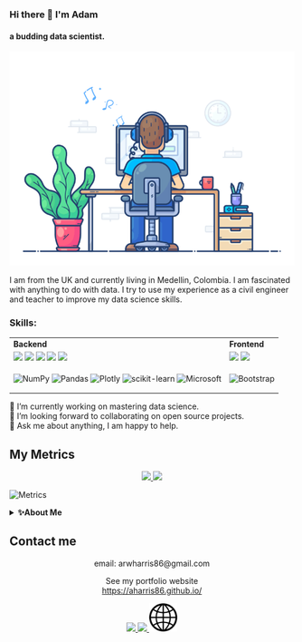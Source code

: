 ### Hi there 👋 I'm Adam
#### a budding data scientist.
![a budding data analyst/scientist.](images/dev-working_rounded.gif)

I am from the UK and currently living in Medellin, Colombia. I am fascinated with anything to do with data. I try to use my experience as a civil engineer and teacher to improve my data science skills.

### Skills:
<table><tr>
<td> <strong>Backend</strong>
<td> <strong>Frontend</strong>
<tr>
<td>
<code><img width="30%" src="https://www.vectorlogo.zone/logos/python/python-ar21.svg"></code>
<code><img width="30%" src="https://www.vectorlogo.zone/logos/jupyter/jupyter-ar21.svg"></code>
<code><img width="30%" src="https://www.vectorlogo.zone/logos/sqlite/sqlite-ar21.svg"></code>
<code><img width="30%" src="https://cdn.jsdelivr.net/gh/devicons/devicon/icons/mysql/mysql-original-wordmark.svg"></code>
<code><img width="30%" src="https://www.vectorlogo.zone/logos/github/github-ar21.svg"></code>
<td>
<code><img width="40%" src="https://www.vectorlogo.zone/logos/w3_html5/w3_html5-ar21.svg"></code>
<code><img width="40%" src="https://www.vectorlogo.zone/logos/w3_css/w3_css-ar21.svg"></code>
<tr>
<td>

![NumPy](https://img.shields.io/badge/numpy-%23013243.svg?style=for-the-badge&logo=numpy&logoColor=white)
![Pandas](https://img.shields.io/badge/pandas-%23150458.svg?style=for-the-badge&logo=pandas&logoColor=white)
![Plotly](https://img.shields.io/badge/Plotly-%233F4F75.svg?style=for-the-badge&logo=plotly&logoColor=white)
![scikit-learn](https://img.shields.io/badge/scikit--learn-%23F7931E.svg?style=for-the-badge&logo=scikit-learn&logoColor=white)
![Microsoft](https://img.shields.io/badge/Microsoft-0078D4?style=for-the-badge&logo=microsoft&logoColor=white)
<td>

![Bootstrap](https://img.shields.io/badge/bootstrap-%23563D7C.svg?style=for-the-badge&logo=bootstrap&logoColor=white)
</tr></table>

🔭 I’m currently working on mastering data science.   
👯 I’m looking forward to collaborating on open source projects.  
💬 Ask me about anything, I am happy to help. 

## My Metrics
<div align="center">
<a  href="https://github.com/aharris86">

<img src="https://awesome-github-stats.azurewebsites.net/user-stats/aharris86?cardType=github&theme=algolia" width="45.5%">
<img src="https://github-readme-stats.vercel.app/api/top-langs/?username=aharris86&theme=algolia&exclude_repo=Learning&layout=compact" width="45.5%" >
</a>
</div>

![Metrics](https://metrics.lecoq.io/aharris86?template=classic&base.header=0&base.activity=0&base.community=0&base.repositories=0&base.metadata=0&isocalendar=1&base.indepth=false&base.hireable=false&isocalendar.duration=half-year&config.timezone=America%2FBogota)

<details>
    <summary><b>✨About Me</b></summary>

    I'm from Wales, UK currently living in Medellín, Colombia.  
    I have a love for data and analysis.    
    I have been a civil engineer and a teacher but finally found my passion in data.</p>
</details>
 
## Contact me 
<div align="center">
email: arwharris86@gmail.com  

See my portfolio website   
https://aharris86.github.io/

 <!--Medium-->
<a href="https://medium.com/@zluvsand">
    <img height="50" src="https://www.vectorlogo.zone/logos/medium/medium-ar21.svg"/>
</a>

<!--Linked in-->
<a href="https://www.linkedin.com/in/zluvsand/">
    <img height="50" src="https://cdn2.iconfinder.com/data/icons/social-icon-3/512/social_style_3_in-306.png"/>
</a>

<!--Website-->
<a href="https://aharris86.github.io/">
    <img height="50" src=images/website_logo.png"/>
</a>
</div>

